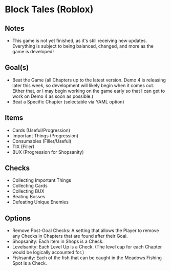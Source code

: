 # Block Tales (Roblox)

## Notes
- This game is not yet finished, as it's still receiving new updates. Everything is subject to being balanced, changed, and more as the game is developed!

## Goal(s)
- Beat the Game (all Chapters up to the latest version. Demo 4 is releasing later this week, so development will likely begin when it comes out. Either that, or I may begin working on the game early so that I can get to work on Demo 4 as soon as possible.)
- Beat a Specific Chapter (selectable via YAML option)

## Items
- Cards (Useful/Progression)
- Important Things (Progression)
- Consumables (Filler/Useful)
- TIX (Filler)
- BUX (Progression for Shopsanity)

## Checks
- Collecting Important Things
- Collecting Cards
- Collecting BUX
- Beating Bosses
- Defeating Unique Enemies

## Options
- Remove Post-Goal Checks: A setting that allows the Player to remove any Checks in Chapters that are found after their Goal.
- Shopsanity: Each item in Shops is a Check.
- Levelsanity: Each Level Up is a Check. (The level cap for each Chapter would be logically accounted for.)
- Fishsanity: Each of the fish that can be caught in the Meadows Fishing Spot is a Check.
